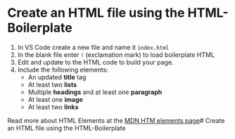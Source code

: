 # Create an HTML file using the HTML-Boilerplate

1. In VS Code create a new file and name it `index.html`
2. In the blank file enter `!` (exclamation mark) to load boilerplate HTML
3. Edit and update to the HTML code to build your page.
4. Include the following elements:
   - An updated **title** tag
   - At least two **lists**
   - Multiple **headings** and at least one **paragraph**
   - At least one **image**
   - At least two **links**

Read more about HTML Elements at the [MDN HTM elements page](https://developer.mozilla.org/en-US/docs/Web/HTML/Element)# Create an HTML file using the HTML-Boilerplate
